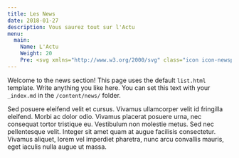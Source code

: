 ```yaml
---
title: Les News
date: 2018-01-27
description: Vous saurez tout sur l'Actu
menu:
  main:
    Name: L'Actu
    Weight: 20
    Pre: <svg xmlns="http://www.w3.org/2000/svg" class="icon icon-newspaper" viewBox="0 0 464 464" width="32" height="32" fill="none" stroke="currentcolor" stroke-linecap="round" stroke-linejoin="round" stroke-width="2"><title>News</title><path style="fill:#EA3457;" d="M7.541,126.978c-2.929-10.844,3.516-21.978,14.507-24.904l316.989-84.303   c10.94-2.908,22.183,3.533,25.108,14.367l58.409,216.361c2.929,10.844-3.516,21.978-14.507,24.904L91.058,357.706   c-10.94,2.908-22.183-3.533-25.108-14.367L7.541,126.978z"/><path style="fill:#EA3457;" d="M85.754,365.229c-12.059,0-23.125-8.004-26.395-20.111L0.95,128.756   c-1.891-6.994-0.939-14.295,2.679-20.559c3.642-6.315,9.561-10.834,16.664-12.721l316.989-84.303   c14.558-3.871,29.549,4.738,33.454,19.183l58.406,216.361c1.891,6.994,0.939,14.295-2.68,20.559   c-3.642,6.315-9.561,10.834-16.664,12.721L92.809,364.3C90.454,364.928,88.085,365.229,85.754,365.229z M344.355,23.899   c-1.178,0-2.372,0.15-3.564,0.468L23.802,108.669c-3.567,0.949-6.53,3.202-8.346,6.349c-1.789,3.099-2.26,6.714-1.324,10.175l0,0   l58.406,216.361c1.946,7.209,9.472,11.489,16.766,9.551l316.989-84.303c3.567-0.949,6.53-3.202,8.346-6.349   c1.789-3.099,2.26-6.714,1.324-10.175L357.558,33.917C355.926,27.882,350.393,23.899,344.355,23.899z"/><path xmlns="http://www.w3.org/2000/svg" style="fill:#FFFFFF;" d="M297.391,413.019H75.098c-11.308,0-20.477-9.107-20.477-20.524V139.996  c0-11.336,9.114-20.524,20.477-20.524h327.687c11.308,0,20.477,9.107,20.477,20.524v252.498c0,11.336-9.114,20.524-20.477,20.524  h-44.448"/><path xmlns="http://www.w3.org/2000/svg" style="fill:#602F75;" d="M402.785,419.845h-44.448c-3.768,0-6.827-3.058-6.827-6.827c0-3.768,3.058-6.827,6.827-6.827h44.448  c7.526,0,13.65-6.147,13.65-13.701V139.993c0-7.554-6.124-13.698-13.65-13.698H75.098c-7.526,0.003-13.65,6.144-13.65,13.698  v252.498c0,7.554,6.124,13.701,13.65,13.701h222.293c3.768,0,6.827,3.058,6.827,6.827c0,3.768-3.058,6.827-6.827,6.827H75.098  c-15.056,0-27.303-12.271-27.303-27.354V139.993c0-15.08,12.247-27.348,27.303-27.348h327.687c15.056,0,27.303,12.271,27.303,27.351  v252.498C430.088,407.574,417.841,419.845,402.785,419.845z"/><rect xmlns="http://www.w3.org/2000/svg" x="88.754" y="256.005" style="fill:#FFE600;" width="116.053" height="68.267"/><path xmlns="http://www.w3.org/2000/svg" style="fill:#602F75;" d="M204.808,331.099H88.754c-3.768,0-6.827-3.058-6.827-6.827v-68.267c0-3.768,3.058-6.827,6.827-6.827  h116.053c3.768,0,6.827,3.058,6.827,6.827v68.267C211.634,328.04,208.576,331.099,204.808,331.099z M95.581,317.445h102.4v-54.613  h-102.4V317.445z"/><rect xmlns="http://www.w3.org/2000/svg" x="225.288" y="256.005" style="fill:#00E7FF;" width="170.667" height="13.653"/><rect xmlns="http://www.w3.org/2000/svg" x="225.288" y="310.619" style="fill:#EA3457;" width="170.667" height="13.653"/><rect x="225.288" y="283.312" style="fill:#00E7FF;" width="170.667" height="13.653"/><rect x="88.754" y="337.925" style="fill:#00E7FF;" width="307.2" height="13.653"/><rect xmlns="http://www.w3.org/2000/svg" x="88.754" y="365.232" style="fill:#EA3457;" width="307.2" height="13.653"/><path style="fill:#602F75;" d="M121.127,199.665h1.014v-34.953c0-0.901,0.055-1.751,0.167-2.55   c0.113-0.799,0.358-1.495,0.737-2.082c0.379-0.591,0.939-1.062,1.686-1.413c0.744-0.352,1.761-0.526,3.055-0.526   c1.43,0,2.56,0.177,3.389,0.526c0.826,0.355,1.454,0.823,1.874,1.413c0.42,0.587,0.686,1.283,0.799,2.082   c0.113,0.799,0.171,1.649,0.171,2.55v42.704c0,1.236-0.038,2.43-0.106,3.581s-0.294,2.185-0.672,3.096   c-0.379,0.911-0.997,1.638-1.853,2.188c-0.857,0.55-2.058,0.823-3.601,0.823h-5.56c-1.321,0-2.423-0.259-3.308-0.778   c-0.884-0.519-1.621-1.154-2.208-1.901c-0.591-0.741-1.062-1.519-1.413-2.335c-0.352-0.812-0.625-1.502-0.819-2.065l-12.721-34.451   h-1.01v34.956c0,0.901-0.058,1.748-0.167,2.546c-0.113,0.799-0.358,1.495-0.737,2.086c-0.379,0.587-0.942,1.062-1.686,1.41   s-1.765,0.526-3.055,0.526c-1.461,0-2.611-0.178-3.454-0.526c-0.843-0.348-1.475-0.823-1.894-1.41   c-0.423-0.59-0.689-1.287-0.802-2.086c-0.109-0.799-0.167-1.645-0.167-2.546v-42.704c0-1.208,0.034-2.393,0.106-3.557   c0.068-1.164,0.3-2.205,0.693-3.116c0.393-0.911,1.017-1.642,1.874-2.191c0.857-0.55,2.068-0.823,3.642-0.823h5.56   c1.403,0,2.546,0.273,3.434,0.823c0.884,0.546,1.608,1.143,2.167,1.789c0.618,0.758,1.109,1.628,1.478,2.611L121.127,199.665z"/><path style="fill:#602F75;" d="M179.249,193.094c0,0.451-0.027,0.976-0.082,1.58s-0.273,1.181-0.652,1.727   c-0.379,0.55-0.976,1.017-1.789,1.41c-0.812,0.393-1.966,0.59-3.454,0.59h-16.763v4.045c0,0.672,0.085,1.376,0.253,2.106   c0.171,0.73,0.457,1.403,0.864,2.021c0.406,0.621,0.945,1.126,1.625,1.516c0.672,0.393,1.498,0.59,2.485,0.59   c1.123,0,1.987-0.133,2.591-0.399s1.079-0.597,1.434-0.99c0.352-0.389,0.666-0.812,0.945-1.263c0.28-0.447,0.652-0.87,1.116-1.263   c0.464-0.393,1.106-0.724,1.935-0.99c0.826-0.266,1.973-0.399,3.434-0.399c0.7,0,1.379,0.058,2.041,0.167   c0.659,0.113,1.242,0.328,1.751,0.635c0.502,0.311,0.911,0.741,1.219,1.287c0.307,0.546,0.464,1.253,0.464,2.127   c0,1.823-0.577,3.345-1.727,4.567c-1.15,1.222-2.598,2.202-4.338,2.925c-1.744,0.734-3.628,1.253-5.666,1.56   c-2.034,0.311-3.936,0.464-5.707,0.464c-2.331-0.031-4.547-0.324-6.653-0.884c-2.106-0.56-3.966-1.461-5.581-2.697   c-1.615-1.236-2.901-2.85-3.854-4.844c-0.952-1.993-1.434-4.434-1.434-7.325v-9.865c0-2.666,0.317-4.925,0.949-6.779   s1.454-3.396,2.464-4.632c1.01-1.236,2.147-2.198,3.41-2.884c1.263-0.686,2.54-1.201,3.833-1.539   c1.29-0.335,2.519-0.546,3.683-0.631c1.167-0.082,2.171-0.126,3.014-0.126c2.836,0,5.257,0.253,7.264,0.758   c2.007,0.505,3.686,1.167,5.035,1.98c1.348,0.812,2.417,1.758,3.202,2.823c0.785,1.065,1.376,2.171,1.772,3.304   c0.393,1.14,0.645,2.294,0.761,3.454c0.109,1.167,0.167,2.253,0.167,3.267v2.608H179.249z M156.506,192.084h10.53   c0-1.321-0.038-2.492-0.106-3.516c-0.068-1.024-0.28-1.891-0.631-2.591c-0.355-0.7-0.901-1.232-1.642-1.601   c-0.741-0.369-1.802-0.546-3.181-0.546c-1.15,0-2.058,0.181-2.717,0.546c-0.659,0.365-1.157,0.819-1.495,1.365   c-0.338,0.546-0.55,1.133-0.635,1.751s-0.126,1.164-0.126,1.642v2.949H156.506z"/><path style="fill:#602F75;" d="M212.266,179.871c1.352,0,2.55,0.427,3.604,1.287c1.051,0.853,1.983,2.393,2.799,4.611l4.465,11.875   h0.672l4.717-16.51c0.225-0.782,0.512-1.543,0.864-2.277c0.352-0.727,0.782-1.379,1.287-1.956c0.502-0.577,1.106-1.038,1.809-1.389   c0.7-0.352,1.543-0.526,2.526-0.526c1.01,0,1.867,0.184,2.57,0.546c0.7,0.365,1.277,0.847,1.727,1.434   c0.447,0.591,0.771,1.263,0.966,2.021c0.198,0.761,0.297,1.533,0.297,2.321c0,0.758-0.106,1.495-0.317,2.208   c-0.212,0.713-0.444,1.437-0.693,2.171l-9.349,24.846c-0.645,1.655-1.229,2.925-1.751,3.813c-0.519,0.884-1.031,1.526-1.536,1.932   c-0.502,0.41-1.01,0.645-1.516,0.72c-0.502,0.068-1.038,0.102-1.601,0.102c-0.618,0-1.201-0.038-1.748-0.102   c-0.546-0.072-1.096-0.311-1.642-0.72c-0.546-0.406-1.103-1.051-1.662-1.932c-0.563-0.887-1.15-2.157-1.772-3.813l-4.379-15.159   h-0.672l-4.547,15.159c-0.621,1.655-1.188,2.925-1.707,3.813c-0.519,0.884-1.027,1.526-1.516,1.932   c-0.492,0.41-0.99,0.645-1.495,0.72c-0.505,0.068-1.041,0.102-1.604,0.102c-0.618,0-1.201-0.038-1.748-0.102   c-0.546-0.072-1.092-0.311-1.642-0.72c-0.546-0.406-1.099-1.051-1.662-1.932c-0.56-0.887-1.15-2.157-1.768-3.813l-9.438-24.846   c-0.249-0.672-0.485-1.399-0.693-2.171c-0.212-0.771-0.317-1.536-0.317-2.297c0-0.812,0.106-1.601,0.317-2.359   c0.212-0.754,0.546-1.42,1.01-2c0.464-0.573,1.072-1.031,1.833-1.365c0.758-0.338,1.696-0.505,2.819-0.505   c0.785,0,1.495,0.177,2.127,0.526c0.635,0.355,1.201,0.812,1.707,1.389c0.505,0.577,0.939,1.229,1.307,1.956   c0.362,0.734,0.672,1.495,0.925,2.277l5.308,16.51h0.672l3.874-11.875c0.703-2.215,1.635-3.758,2.799-4.611   C209.662,180.298,210.918,179.871,212.266,179.871z"/><path style="fill:#602F75;" d="M257.834,186.018c0,0.563,0.184,1.082,0.546,1.56c0.365,0.481,0.864,0.932,1.495,1.365   c0.631,0.44,1.359,0.867,2.191,1.287c0.826,0.42,1.69,0.843,2.591,1.263c1.372,0.676,2.778,1.396,4.209,2.171   c1.434,0.775,2.741,1.676,3.915,2.714c1.181,1.041,2.14,2.239,2.888,3.604c0.744,1.362,1.116,2.97,1.116,4.823   c0,1.683-0.246,3.174-0.741,4.465c-0.491,1.29-1.143,2.41-1.956,3.348c-0.812,0.939-1.765,1.72-2.843,2.335   c-1.079,0.621-2.215,1.113-3.41,1.478c-1.195,0.365-2.41,0.625-3.642,0.778c-1.236,0.157-2.4,0.232-3.495,0.232   c-2.164,0-4.045-0.184-5.642-0.546c-1.601-0.365-2.976-0.85-4.127-1.454c-1.154-0.604-2.099-1.294-2.843-2.062   c-0.744-0.768-1.328-1.58-1.748-2.423c-0.423-0.84-0.717-1.676-0.887-2.505c-0.167-0.826-0.249-1.594-0.249-2.294   c0-1.686,0.471-2.918,1.41-3.707c0.939-0.788,2.379-1.181,4.318-1.181c1.403,0,2.553,0.379,3.454,1.14   c0.898,0.758,1.376,1.98,1.434,3.659c0.027,0.567,0.188,1.014,0.485,1.352c0.294,0.338,0.672,0.611,1.137,0.823   c0.464,0.208,0.976,0.352,1.536,0.42c0.563,0.072,1.109,0.106,1.642,0.106c1.092,0,1.987-0.29,2.673-0.867   c0.686-0.573,1.034-1.328,1.034-2.253c0-0.785-0.232-1.519-0.696-2.208c-0.464-0.686-1.072-1.328-1.83-1.918   c-0.761-0.587-1.625-1.161-2.591-1.707c-0.969-0.546-1.959-1.099-2.97-1.659c-1.263-0.676-2.533-1.393-3.813-2.15   c-1.277-0.758-2.434-1.601-3.475-2.526c-1.041-0.925-1.881-1.969-2.526-3.137c-0.645-1.167-0.969-2.492-0.969-3.98   c0-2.195,0.358-4.024,1.075-5.495c0.713-1.478,1.761-2.669,3.137-3.581c1.372-0.911,3.055-1.563,5.035-1.956   c1.98-0.393,4.229-0.621,6.758-0.672h0.672c2.273,0,4.202,0.195,5.789,0.587c1.587,0.393,2.908,0.908,3.959,1.539   c1.055,0.631,1.881,1.341,2.485,2.127c0.604,0.785,1.055,1.577,1.348,2.376c0.297,0.802,0.481,1.567,0.55,2.297   c0.068,0.73,0.102,1.348,0.102,1.853c0,0.84-0.174,1.536-0.526,2.082c-0.352,0.55-0.812,0.983-1.389,1.307   c-0.573,0.324-1.225,0.546-1.956,0.672c-0.73,0.126-1.492,0.205-2.273,0.229c-0.676,0-1.287-0.109-1.833-0.335   c-0.546-0.225-1.017-0.505-1.41-0.847c-0.393-0.335-0.696-0.713-0.908-1.133c-0.212-0.423-0.317-0.829-0.317-1.222   c-0.058-1.065-0.485-1.881-1.283-2.444c-0.799-0.56-1.778-0.84-2.925-0.84c-0.478,0-0.932,0.048-1.369,0.147   c-0.433,0.099-0.826,0.266-1.181,0.505c-0.352,0.236-0.631,0.553-0.84,0.945C257.947,184.899,257.834,185.404,257.834,186.018z"/>
---
```


Welcome to the news section! This page uses the default `list.html` template. Write anything you like here. You can set this text with your `_index.md` in the `/content/news/` folder.

Sed posuere eleifend velit et cursus. Vivamus ullamcorper velit id fringilla eleifend. Morbi ac dolor odio. Vivamus placerat posuere urna, nec consequat tortor tristique eu. Vestibulum non molestie metus. Sed nec pellentesque velit. Integer sit amet quam at augue facilisis consectetur. Vivamus aliquet, lorem vel imperdiet pharetra, nunc arcu convallis mauris, eget iaculis nulla augue ut massa.